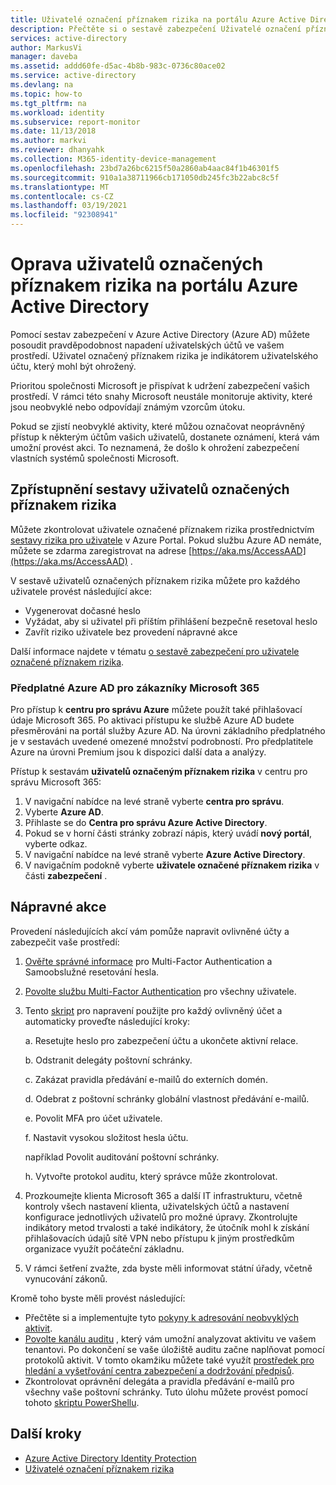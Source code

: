 ```yaml
---
title: Uživatelé označení příznakem rizika na portálu Azure Active Directory | Microsoft Docs
description: Přečtěte si o sestavě zabezpečení Uživatelé označení příznakem rizika na portálu Azure Active Directory
services: active-directory
author: MarkusVi
manager: daveba
ms.assetid: addd60fe-d5ac-4b8b-983c-0736c80ace02
ms.service: active-directory
ms.devlang: na
ms.topic: how-to
ms.tgt_pltfrm: na
ms.workload: identity
ms.subservice: report-monitor
ms.date: 11/13/2018
ms.author: markvi
ms.reviewer: dhanyahk
ms.collection: M365-identity-device-management
ms.openlocfilehash: 23bd7a26bc6215f50a2860ab4aac84f1b46301f5
ms.sourcegitcommit: 910a1a38711966cb171050db245fc3b22abc8c5f
ms.translationtype: MT
ms.contentlocale: cs-CZ
ms.lasthandoff: 03/19/2021
ms.locfileid: "92308941"
---
```

# <a name="remediate-users-flagged-for-risk-in-the-azure-active-directory-portal"></a>Oprava uživatelů označených příznakem rizika na portálu Azure Active Directory

Pomocí sestav zabezpečení v Azure Active Directory (Azure AD) můžete posoudit pravděpodobnost napadení uživatelských účtů ve vašem prostředí. Uživatel označený příznakem rizika je indikátorem uživatelského účtu, který mohl být ohrožený.

Prioritou společnosti Microsoft je přispívat k udržení zabezpečení vašich prostředí. V rámci této snahy Microsoft neustále monitoruje aktivity, které jsou neobvyklé nebo odpovídají známým vzorcům útoku. 

Pokud se zjistí neobvyklé aktivity, které můžou označovat neoprávněný přístup k některým účtům vašich uživatelů, dostanete oznámení, která vám umožní provést akci. To neznamená, že došlo k ohrožení zabezpečení vlastních systémů společnosti Microsoft.

## <a name="access-the-users-flagged-for-risk-report"></a>Zpřístupnění sestavy uživatelů označených příznakem rizika

Můžete zkontrolovat uživatele označené příznakem rizika prostřednictvím [sestavy rizika pro uživatele](https://portal.azure.com/#blade/Microsoft_AAD_IAM/ActiveDirectoryMenuBlade/RiskyUsers) v Azure Portal. Pokud službu Azure AD nemáte, můžete se zdarma zaregistrovat na adrese [https://aka.ms/AccessAAD](https://aka.ms/AccessAAD) . 

V sestavě uživatelů označených příznakem rizika můžete pro každého uživatele provést následující akce:

- Vygenerovat dočasné heslo
- Vyžádat, aby si uživatel při příštím přihlášení bezpečně resetoval heslo
- Zavřít riziko uživatele bez provedení nápravné akce

Další informace najdete v tématu [o sestavě zabezpečení pro uživatele označené příznakem rizika](../identity-protection/overview-identity-protection.md).

### <a name="azure-ad-subscription-for-microsoft-365-customers"></a>Předplatné Azure AD pro zákazníky Microsoft 365

Pro přístup k **centru pro správu Azure** můžete použít také přihlašovací údaje Microsoft 365. Po aktivaci přístupu ke službě Azure AD budete přesměrováni na portál služby Azure AD. Na úrovni základního předplatného je v sestavách uvedené omezené množství podrobností. Pro předplatitele Azure na úrovni Premium jsou k dispozici další data a analýzy.

Přístup k sestavám **uživatelů označeným příznakem rizika** v centru pro správu Microsoft 365:

1.  V navigační nabídce na levé straně vyberte **centra pro správu**. 
2.  Vyberte **Azure AD**.
3.  Přihlaste se do **Centra pro správu Azure Active Directory**.
4.  Pokud se v horní části stránky zobrazí nápis, který uvádí **nový portál**, vyberte odkaz.
4.  V navigační nabídce na levé straně vyberte **Azure Active Directory**. 
5.  V navigačním podokně vyberte **uživatele označené příznakem rizika** v části **zabezpečení** .

## <a name="remediation-actions"></a>Nápravné akce

Provedení následujících akcí vám pomůže napravit ovlivněné účty a zabezpečit vaše prostředí:

1.  [Ověřte správné informace](https://aka.ms/MFAValid) pro Multi-Factor Authentication a Samoobslužné resetování hesla. 
2.  [Povolte službu Multi-Factor Authentication](/microsoft-365/admin/security-and-compliance/set-up-multi-factor-authentication) pro všechny uživatele. 
3.  Tento [skript](https://aka.ms/remediate) pro napravení použijte pro každý ovlivněný účet a automaticky proveďte následující kroky: 

    a. Resetujte heslo pro zabezpečení účtu a ukončete aktivní relace.

    b. Odstranit delegáty poštovní schránky.

    c. Zakázat pravidla předávání e-mailů do externích domén.

    d. Odebrat z poštovní schránky globální vlastnost předávání e-mailů.

    e. Povolit MFA pro účet uživatele.

    f. Nastavit vysokou složitost hesla účtu.

    například Povolit auditování poštovní schránky.

    h. Vytvořte protokol auditu, který správce může zkontrolovat.

4. Prozkoumejte klienta Microsoft 365 a další IT infrastrukturu, včetně kontroly všech nastavení klienta, uživatelských účtů a nastavení konfigurace jednotlivých uživatelů pro možné úpravy. Zkontrolujte indikátory metod trvalosti a také indikátory, že útočník mohl k získání přihlašovacích údajů sítě VPN nebo přístupu k jiným prostředkům organizace využít počáteční základnu. 

5.  V rámci šetření zvažte, zda byste měli informovat státní úřady, včetně vynucování zákonů.

Kromě toho byste měli provést následující:

- Přečtěte si a implementujte tyto [pokyny k adresování neobvyklých aktivit](/archive/blogs/office365security/how-to-fix-a-compromised-hacked-microsoft-office-365-account). 
- [Povolte kanálu auditu](/archive/blogs/office365security/using-office-365-activity-data-to-improve-your-cybersecurity-stance-and-capability) , který vám umožní analyzovat aktivitu ve vašem tenantovi. Po dokončení se vaše úložiště auditu začne naplňovat pomocí protokolů aktivit. V tomto okamžiku můžete také využít [prostředek pro hledání a vyšetřování centra zabezpečení a dodržování předpisů](https://aka.ms/sccsearch). 
- Zkontrolovat oprávnění delegáta a pravidla předávání e-mailů pro všechny vaše poštovní schránky. Tuto úlohu můžete provést pomocí tohoto [skriptu PowerShellu](https://aka.ms/delegateforwardrules). 

## <a name="next-steps"></a>Další kroky

* [Azure Active Directory Identity Protection](../identity-protection/overview-identity-protection.md)
* [Uživatelé označení příznakem rizika](../identity-protection/overview-identity-protection.md)
